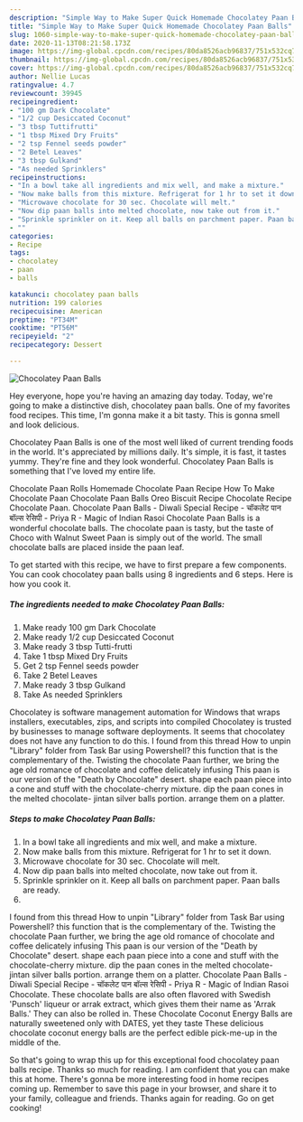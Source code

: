 ```yaml
---
description: "Simple Way to Make Super Quick Homemade Chocolatey Paan Balls"
title: "Simple Way to Make Super Quick Homemade Chocolatey Paan Balls"
slug: 1060-simple-way-to-make-super-quick-homemade-chocolatey-paan-balls
date: 2020-11-13T08:21:58.173Z
image: https://img-global.cpcdn.com/recipes/80da8526acb96837/751x532cq70/chocolatey-paan-balls-recipe-main-photo.jpg
thumbnail: https://img-global.cpcdn.com/recipes/80da8526acb96837/751x532cq70/chocolatey-paan-balls-recipe-main-photo.jpg
cover: https://img-global.cpcdn.com/recipes/80da8526acb96837/751x532cq70/chocolatey-paan-balls-recipe-main-photo.jpg
author: Nellie Lucas
ratingvalue: 4.7
reviewcount: 39945
recipeingredient:
- "100 gm Dark Chocolate"
- "1/2 cup Desiccated Coconut"
- "3 tbsp Tuttifrutti"
- "1 tbsp Mixed Dry Fruits"
- "2 tsp Fennel seeds powder"
- "2 Betel Leaves"
- "3 tbsp Gulkand"
- "As needed Sprinklers"
recipeinstructions:
- "In a bowl take all ingredients and mix well, and make a mixture."
- "Now make balls from this mixture. Refrigerat for 1 hr to set it down."
- "Microwave chocolate for 30 sec. Chocolate will melt."
- "Now dip paan balls into melted chocolate, now take out from it."
- "Sprinkle sprinkler on it. Keep all balls on parchment paper. Paan balls are ready."
- ""
categories:
- Recipe
tags:
- chocolatey
- paan
- balls

katakunci: chocolatey paan balls 
nutrition: 199 calories
recipecuisine: American
preptime: "PT34M"
cooktime: "PT56M"
recipeyield: "2"
recipecategory: Dessert

---
```



![Chocolatey Paan Balls](https://img-global.cpcdn.com/recipes/80da8526acb96837/751x532cq70/chocolatey-paan-balls-recipe-main-photo.jpg)

Hey everyone, hope you're having an amazing day today. Today, we're going to make a distinctive dish, chocolatey paan balls. One of my favorites food recipes. This time, I'm gonna make it a bit tasty. This is gonna smell and look delicious.

Chocolatey Paan Balls is one of the most well liked of current trending foods in the world. It's appreciated by millions daily. It's simple, it is fast, it tastes yummy. They're fine and they look wonderful. Chocolatey Paan Balls is something that I've loved my entire life.

Chocolate Paan Rolls Homemade Chocolate Paan Recipe How To Make Chocolate Paan Chocolate Paan Balls Oreo Biscuit Recipe Chocolate Recipe Chocolate Paan. Chocolate Paan Balls - Diwali Special Recipe - चॉकलेट पान बॉल्स रेसिपी - Priya R - Magic of Indian Rasoi Chocolate Paan Balls is a wonderful chocolate balls. The chocolate paan is tasty, but the taste of Choco with Walnut Sweet Paan is simply out of the world. The small chocolate balls are placed inside the paan leaf.


To get started with this recipe, we have to first prepare a few components. You can cook chocolatey paan balls using 8 ingredients and 6 steps. Here is how you cook it.

<!--inarticleads1-->

##### The ingredients needed to make Chocolatey Paan Balls:

1. Make ready 100 gm Dark Chocolate
1. Make ready 1/2 cup Desiccated Coconut
1. Make ready 3 tbsp Tutti-frutti
1. Take 1 tbsp Mixed Dry Fruits
1. Get 2 tsp Fennel seeds powder
1. Take 2 Betel Leaves
1. Make ready 3 tbsp Gulkand
1. Take As needed Sprinklers


Chocolatey is software management automation for Windows that wraps installers, executables, zips, and scripts into compiled Chocolatey is trusted by businesses to manage software deployments. It seems that chocolatey does not have any function to do this. I found from this thread How to unpin &#34;Library&#34; folder from Task Bar using Powershell? this function that is the complementary of the. Twisting the chocolate Paan further, we bring the age old romance of chocolate and coffee delicately infusing This paan is our version of the &#34;Death by Chocolate&#34; desert. shape each paan piece into a cone and stuff with the chocolate-cherry mixture. dip the paan cones in the melted chocolate- jintan silver balls portion. arrange them on a platter. 

<!--inarticleads2-->

##### Steps to make Chocolatey Paan Balls:

1. In a bowl take all ingredients and mix well, and make a mixture.
1. Now make balls from this mixture. Refrigerat for 1 hr to set it down.
1. Microwave chocolate for 30 sec. Chocolate will melt.
1. Now dip paan balls into melted chocolate, now take out from it.
1. Sprinkle sprinkler on it. Keep all balls on parchment paper. Paan balls are ready.
1. 


I found from this thread How to unpin &#34;Library&#34; folder from Task Bar using Powershell? this function that is the complementary of the. Twisting the chocolate Paan further, we bring the age old romance of chocolate and coffee delicately infusing This paan is our version of the &#34;Death by Chocolate&#34; desert. shape each paan piece into a cone and stuff with the chocolate-cherry mixture. dip the paan cones in the melted chocolate- jintan silver balls portion. arrange them on a platter. Chocolate Paan Balls - Diwali Special Recipe - चॉकलेट पान बॉल्स रेसिपी - Priya R - Magic of Indian Rasoi Chocolate. These chocolate balls are also often flavored with Swedish &#39;Punsch&#39; liqueur or arrak extract, which gives them their name as &#39;Arrak Balls.&#39; They can also be rolled in. These Chocolate Coconut Energy Balls are naturally sweetened only with DATES, yet they taste These delicious chocolate coconut energy balls are the perfect edible pick-me-up in the middle of the. 

So that's going to wrap this up for this exceptional food chocolatey paan balls recipe. Thanks so much for reading. I am confident that you can make this at home. There's gonna be more interesting food in home recipes coming up. Remember to save this page in your browser, and share it to your family, colleague and friends. Thanks again for reading. Go on get cooking!
